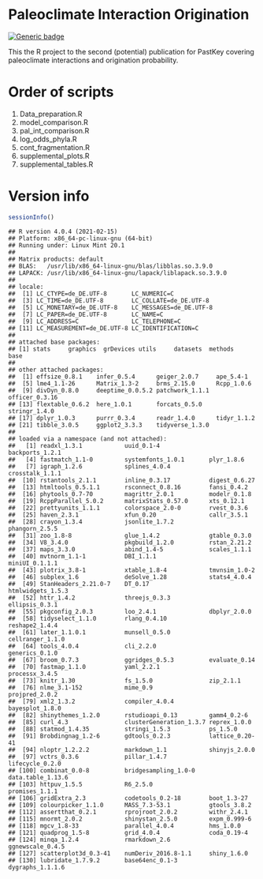 
<!-- add all libraries before knitting -->

# Paleoclimate Interaction Origination

<!-- badges: start -->

[![Generic
badge](https://img.shields.io/badge/Status-In_Revision-blue.svg)](https://shields.io/)
<!-- badges: end -->

This the R project to the second (potential) publication for PastKey
covering paleoclimate interactions and origination probability.

# Order of scripts

1.  Data\_preparation.R  
2.  model\_comparison.R  
3.  pal\_int\_comparison.R  
4.  log\_odds\_phyla.R  
5.  cont\_fragmentation.R
6.  supplemental\_plots.R  
7.  supplemental\_tables.R

# Version info

``` r
sessionInfo()
```

    ## R version 4.0.4 (2021-02-15)
    ## Platform: x86_64-pc-linux-gnu (64-bit)
    ## Running under: Linux Mint 20.1
    ## 
    ## Matrix products: default
    ## BLAS:   /usr/lib/x86_64-linux-gnu/blas/libblas.so.3.9.0
    ## LAPACK: /usr/lib/x86_64-linux-gnu/lapack/liblapack.so.3.9.0
    ## 
    ## locale:
    ##  [1] LC_CTYPE=de_DE.UTF-8       LC_NUMERIC=C              
    ##  [3] LC_TIME=de_DE.UTF-8        LC_COLLATE=de_DE.UTF-8    
    ##  [5] LC_MONETARY=de_DE.UTF-8    LC_MESSAGES=de_DE.UTF-8   
    ##  [7] LC_PAPER=de_DE.UTF-8       LC_NAME=C                 
    ##  [9] LC_ADDRESS=C               LC_TELEPHONE=C            
    ## [11] LC_MEASUREMENT=de_DE.UTF-8 LC_IDENTIFICATION=C       
    ## 
    ## attached base packages:
    ## [1] stats     graphics  grDevices utils     datasets  methods   base     
    ## 
    ## other attached packages:
    ##  [1] effsize_0.8.1    infer_0.5.4      geiger_2.0.7     ape_5.4-1       
    ##  [5] lme4_1.1-26      Matrix_1.3-2     brms_2.15.0      Rcpp_1.0.6      
    ##  [9] divDyn_0.8.0     deeptime_0.0.5.2 patchwork_1.1.1  officer_0.3.16  
    ## [13] flextable_0.6.2  here_1.0.1       forcats_0.5.0    stringr_1.4.0   
    ## [17] dplyr_1.0.3      purrr_0.3.4      readr_1.4.0      tidyr_1.1.2     
    ## [21] tibble_3.0.5     ggplot2_3.3.3    tidyverse_1.3.0 
    ## 
    ## loaded via a namespace (and not attached):
    ##   [1] readxl_1.3.1            uuid_0.1-4              backports_1.2.1        
    ##   [4] fastmatch_1.1-0         systemfonts_1.0.1       plyr_1.8.6             
    ##   [7] igraph_1.2.6            splines_4.0.4           crosstalk_1.1.1        
    ##  [10] rstantools_2.1.1        inline_0.3.17           digest_0.6.27          
    ##  [13] htmltools_0.5.1.1       rsconnect_0.8.16        fansi_0.4.2            
    ##  [16] phytools_0.7-70         magrittr_2.0.1          modelr_0.1.8           
    ##  [19] RcppParallel_5.0.2      matrixStats_0.57.0      xts_0.12.1             
    ##  [22] prettyunits_1.1.1       colorspace_2.0-0        rvest_0.3.6            
    ##  [25] haven_2.3.1             xfun_0.20               callr_3.5.1            
    ##  [28] crayon_1.3.4            jsonlite_1.7.2          phangorn_2.5.5         
    ##  [31] zoo_1.8-8               glue_1.4.2              gtable_0.3.0           
    ##  [34] V8_3.4.0                pkgbuild_1.2.0          rstan_2.21.2           
    ##  [37] maps_3.3.0              abind_1.4-5             scales_1.1.1           
    ##  [40] mvtnorm_1.1-1           DBI_1.1.1               miniUI_0.1.1.1         
    ##  [43] plotrix_3.8-1           xtable_1.8-4            tmvnsim_1.0-2          
    ##  [46] subplex_1.6             deSolve_1.28            stats4_4.0.4           
    ##  [49] StanHeaders_2.21.0-7    DT_0.17                 htmlwidgets_1.5.3      
    ##  [52] httr_1.4.2              threejs_0.3.3           ellipsis_0.3.1         
    ##  [55] pkgconfig_2.0.3         loo_2.4.1               dbplyr_2.0.0           
    ##  [58] tidyselect_1.1.0        rlang_0.4.10            reshape2_1.4.4         
    ##  [61] later_1.1.0.1           munsell_0.5.0           cellranger_1.1.0       
    ##  [64] tools_4.0.4             cli_2.2.0               generics_0.1.0         
    ##  [67] broom_0.7.3             ggridges_0.5.3          evaluate_0.14          
    ##  [70] fastmap_1.1.0           yaml_2.2.1              processx_3.4.5         
    ##  [73] knitr_1.30              fs_1.5.0                zip_2.1.1              
    ##  [76] nlme_3.1-152            mime_0.9                projpred_2.0.2         
    ##  [79] xml2_1.3.2              compiler_4.0.4          bayesplot_1.8.0        
    ##  [82] shinythemes_1.2.0       rstudioapi_0.13         gamm4_0.2-6            
    ##  [85] curl_4.3                clusterGeneration_1.3.7 reprex_1.0.0           
    ##  [88] statmod_1.4.35          stringi_1.5.3           ps_1.5.0               
    ##  [91] Brobdingnag_1.2-6       gdtools_0.2.3           lattice_0.20-41        
    ##  [94] nloptr_1.2.2.2          markdown_1.1            shinyjs_2.0.0          
    ##  [97] vctrs_0.3.6             pillar_1.4.7            lifecycle_0.2.0        
    ## [100] combinat_0.0-8          bridgesampling_1.0-0    data.table_1.13.6      
    ## [103] httpuv_1.5.5            R6_2.5.0                promises_1.1.1         
    ## [106] gridExtra_2.3           codetools_0.2-18        boot_1.3-27            
    ## [109] colourpicker_1.1.0      MASS_7.3-53.1           gtools_3.8.2           
    ## [112] assertthat_0.2.1        rprojroot_2.0.2         withr_2.4.1            
    ## [115] mnormt_2.0.2            shinystan_2.5.0         expm_0.999-6           
    ## [118] mgcv_1.8-33             parallel_4.0.4          hms_1.0.0              
    ## [121] quadprog_1.5-8          grid_4.0.4              coda_0.19-4            
    ## [124] minqa_1.2.4             rmarkdown_2.6           ggnewscale_0.4.5       
    ## [127] scatterplot3d_0.3-41    numDeriv_2016.8-1.1     shiny_1.6.0            
    ## [130] lubridate_1.7.9.2       base64enc_0.1-3         dygraphs_1.1.1.6
